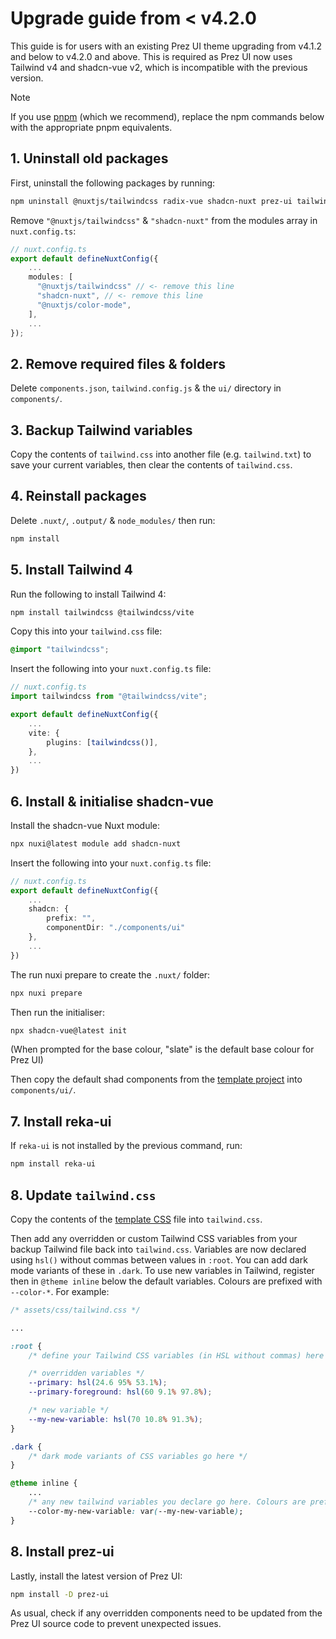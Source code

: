 # Upgrade guide from < v4.2.0
This guide is for users with an existing Prez UI theme upgrading from v4.1.2 and below to v4.2.0 and above. This is required as Prez UI now uses Tailwind v4 and shadcn-vue v2, which is incompatible with the previous version.

> [!NOTE]
> If you use [pnpm](https://pnpm.io) (which we recommend), replace the npm commands below with the appropriate pnpm equivalents.

## 1. Uninstall old packages
First, uninstall the following packages by running:

```bash
npm uninstall @nuxtjs/tailwindcss radix-vue shadcn-nuxt prez-ui tailwind-merge
```

Remove `"@nuxtjs/tailwindcss"` & `"shadcn-nuxt"` from the modules array in `nuxt.config.ts`:

```typescript
// nuxt.config.ts
export default defineNuxtConfig({
    ...
    modules: [
      "@nuxtjs/tailwindcss" // <- remove this line
      "shadcn-nuxt", // <- remove this line
      "@nuxtjs/color-mode",
    ],
    ...
});
```

## 2. Remove required files & folders
Delete `components.json`, `tailwind.config.js` & the `ui/` directory in `components/`.

## 3. Backup Tailwind variables
Copy the contents of `tailwind.css` into another file (e.g. `tailwind.txt`) to save your current variables, then clear the contents of `tailwind.css`.

## 4. Reinstall packages
Delete `.nuxt/`, `.output/` & `node_modules/` then run:

```bash
npm install
```

## 5. Install Tailwind 4
Run the following to install Tailwind 4:

```bash
npm install tailwindcss @tailwindcss/vite
```

Copy this into your `tailwind.css` file:
```css
@import "tailwindcss";
```

Insert the following into your `nuxt.config.ts` file:

```typescript
// nuxt.config.ts
import tailwindcss from "@tailwindcss/vite";

export default defineNuxtConfig({
    ...
    vite: {
        plugins: [tailwindcss()],
    },
    ...
})
```
## 6. Install & initialise shadcn-vue
Install the shadcn-vue Nuxt module:

```bash
npx nuxi@latest module add shadcn-nuxt
```

Insert the following into your `nuxt.config.ts` file:

```typescript
// nuxt.config.ts
export default defineNuxtConfig({
    ...
    shadcn: {
        prefix: "",
        componentDir: "./components/ui"
    },
    ...
})
```

The run nuxi prepare to create the `.nuxt/` folder:

```bash
npx nuxi prepare
```

Then run the initialiser:

```bash
npx shadcn-vue@latest init
```

(When prompted for the base colour, "slate" is the default base colour for Prez UI)

Then copy the default shad components from the [template project](/packages/create-prez-app/template/components/ui/) into `components/ui/`.

## 7. Install reka-ui
If `reka-ui` is not installed by the previous command, run:

```bash
npm install reka-ui
```

## 8. Update `tailwind.css`
Copy the contents of the [template CSS](/packages/create-prez-app/template/assets/css/tailwind.css) file into `tailwind.css`.

Then add any overridden or custom Tailwind CSS variables from your backup Tailwind file back into `tailwind.css`. Variables are now declared using `hsl()` without commas between values in `:root`. You can add dark mode variants of these in `.dark`. To use new variables in Tailwind, register then in `@theme inline` below the default variables. Colours are prefixed with `--color-*`. For example:

```CSS
/* assets/css/tailwind.css */

...

:root {
    /* define your Tailwind CSS variables (in HSL without commas) here */

    /* overridden variables */
    --primary: hsl(24.6 95% 53.1%); 
    --primary-foreground: hsl(60 9.1% 97.8%);

    /* new variable */
    --my-new-variable: hsl(70 10.8% 91.3%);
}

.dark {
    /* dark mode variants of CSS variables go here */
}

@theme inline {
    ...
    /* any new tailwind variables you declare go here. Colours are prefixed with --color-* */
    --color-my-new-variable: var(--my-new-variable);
}
```

## 8. Install prez-ui
Lastly, install the latest version of Prez UI:

```bash
npm install -D prez-ui
```

As usual, check if any overridden components need to be updated from the Prez UI source code to prevent unexpected issues.
